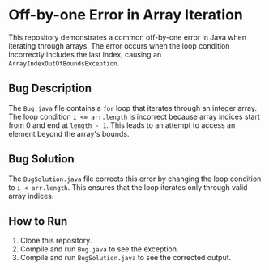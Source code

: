 # Off-by-one Error in Array Iteration

This repository demonstrates a common off-by-one error in Java when iterating through arrays. The error occurs when the loop condition incorrectly includes the last index, causing an `ArrayIndexOutOfBoundsException`.

## Bug Description

The `Bug.java` file contains a `for` loop that iterates through an integer array. The loop condition `i <= arr.length` is incorrect because array indices start from 0 and end at `length - 1`.  This leads to an attempt to access an element beyond the array's bounds.

## Bug Solution

The `BugSolution.java` file corrects this error by changing the loop condition to `i < arr.length`. This ensures that the loop iterates only through valid array indices.

## How to Run

1. Clone this repository.
2. Compile and run `Bug.java` to see the exception.
3. Compile and run `BugSolution.java` to see the corrected output.